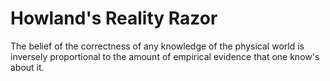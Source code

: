 # Howland's Reality Razor

The belief of the correctness of any knowledge of the physical world is inversely proportional to the amount of empirical evidence that one know's about it.

